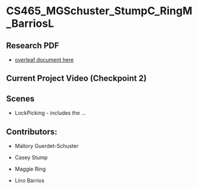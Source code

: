 # CS465_MGSchuster_StumpC_RingM_BarriosL

  ## Research PDF
  * [overleaf document here](https://www.overleaf.com/read/msxcfwxjstyy#edbfe8)
 
  ## Current Project Video (Checkpoint 2)

  ## Scenes
  * LockPicking - includes the ...

  ## Contributors:

* Mallory Guerdet-Schuster

* Casey Stump

* Maggie Ring

* Lino Barrios
